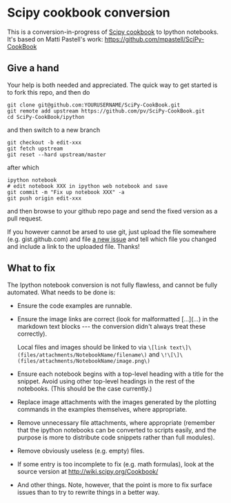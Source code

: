 Scipy cookbook conversion
=========================

This is a conversion-in-progress of [Scipy
cookbook](http://wiki.scipy.org/Cookbook/) to Ipython notebooks. It's based on
Matti Pastell's work: https://github.com/mpastell/SciPy-CookBook

Give a hand
-----------

Your help is both needed and appreciated. The quick way to get started is to
fork this repo, and then do

    git clone git@github.com:YOURUSERNAME/SciPy-CookBook.git
    git remote add upstream https://github.com/pv/SciPy-CookBook.git
    cd SciPy-CookBook/ipython

and then switch to a new branch

    git checkout -b edit-xxx
    git fetch upstream
    git reset --hard upstream/master

after which

    ipython notebook
    # edit notebook XXX in ipython web notebook and save
    git commit -m "Fix up notebook XXX" -a
    git push origin edit-xxx

and then browse to your github repo page and send the fixed version as a pull
request.

If you however cannot be arsed to use git, just upload the file somewhere (e.g.
gist.github.com) and file [a new
issue](https://github.com/pv/SciPy-CookBook/issues) and tell which file you
changed and include a link to the uploaded file. Thanks!

What to fix
-----------

The Ipython notebook conversion is not fully flawless, and cannot be fully
automated. What needs to be done is:

- Ensure the code examples are runnable.

- Ensure the image links are correct (look for malformatted \[...\]\(...\) in
  the markdown text blocks --- the conversion didn't always treat these
  correctly).

  Local files and images should be linked to via
  `\[link text\]\(files/attachments/NotebookName/filename\)` and
  `\!\[\]\(files/attachments/NotebookName/image.png\)`

- Ensure each notebook begins with a top-level heading with a title for the
  snippet.  Avoid using other top-level headings in the rest of the notebooks.
  (This should be the case currently.)

- Replace image attachments with the images generated by the plotting commands
  in the examples themselves, where appropriate.

- Remove unnecessary file attachments, where appropriate (remember that the
  ipython notebooks can be converted to scripts easily, and the purpose is more
  to distribute code snippets rather than full modules).

- Remove obviously useless (e.g. empty) files.

- If some entry is too incomplete to fix (e.g. math formulas), look at the
  source version at http://wiki.scipy.org/Cookbook/

- And other things. Note, however, that the point is more to fix surface issues
  than to try to rewrite things in a better way.

